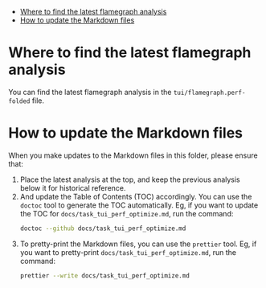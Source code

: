<!-- START doctoc generated TOC please keep comment here to allow auto update -->
<!-- DON'T EDIT THIS SECTION, INSTEAD RE-RUN doctoc TO UPDATE -->

- [Where to find the latest flamegraph analysis](#where-to-find-the-latest-flamegraph-analysis)
- [How to update the Markdown files](#how-to-update-the-markdown-files)

<!-- END doctoc generated TOC please keep comment here to allow auto update -->

# Where to find the latest flamegraph analysis

You can find the latest flamegraph analysis in the `tui/flamegraph.perf-folded` file.

# How to update the Markdown files

When you make updates to the Markdown files in this folder, please ensure that:

1. Place the latest analysis at the top, and keep the previous analysis below it for historical
   reference.
2. And update the Table of Contents (TOC) accordingly. You can use the `doctoc` tool to generate the
   TOC automatically. Eg, if you want to update the TOC for `docs/task_tui_perf_optimize.md`, run
   the command:
   ```bash
   doctoc --github docs/task_tui_perf_optimize.md
   ```
3. To pretty-print the Markdown files, you can use the `prettier` tool. Eg, if you want to
   pretty-print `docs/task_tui_perf_optimize.md`, run the command:
   ```bash
   prettier --write docs/task_tui_perf_optimize.md
   ```
